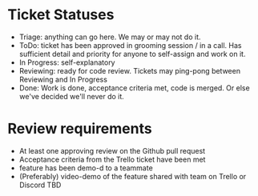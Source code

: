 # Ticket Statuses

- Triage: anything can go here.  We may or may not do it.
- ToDo: ticket has been approved in grooming session / in a call.  Has
sufficient detail and priority for anyone to self-assign and work on it.
- In Progress: self-explanatory
- Reviewing: ready for code review.  Tickets may ping-pong between Reviewing and In Progress
- Done: Work is done, acceptance criteria met, code is merged.  Or else we've decided we'll never do it.

# Review requirements

- At least one approving review on the Github pull request
- Acceptance criteria from the Trello ticket have been met
- feature has been demo-d to a teammate
- (Preferably) video-demo of the feature shared with team on Trello or Discord TBD

